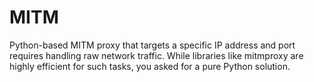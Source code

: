 # MITM
Python-based MITM proxy that targets a specific IP address and port requires handling raw network traffic. While libraries like mitmproxy are highly efficient for such tasks, you asked for a pure Python solution.
